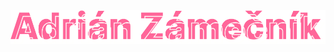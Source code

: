 <br><br>
[![my personal logo](https://raw.githubusercontent.com/ejdrien/ejdrien/main/assets/az.png)](https://adrianzamecnik.cz)
<br><br>
